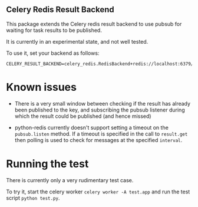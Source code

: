 Celery Redis Result Backend
---------------------------

This package extends the Celery redis result backend to use pubsub for waiting
for task results to be published.

It is currently in an experimental state, and not well tested.


To use it, set your backend as follows:

```
CELERY_RESULT_BACKEND=celery_redis.RedisBackend+redis://localhost:6379/0
```


Known issues
============

- There is a very small window between checking if the result has already been 
  published to the key, and subscribing the pubsub listener during which the
  result could be published (and hence missed)

- python-redis currently doesn't support setting a timeout on the `pubsub.listen` 
  method. If a timeout is specified in the call to `result.get` then polling is
  used to check for messages at the specified `interval`.


Running the test
================

There is currently only a very rudimentary test case.

To try it, start the celery worker `celery worker -A test.app` and run the test
script `python test.py`.